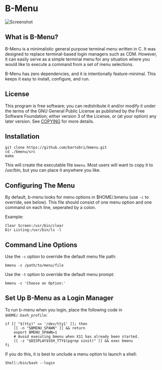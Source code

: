 B-Menu
======

![Screenshot](http://i.imgur.com/QV5Ra8V.png)

What is B-Menu?
---------------

B-Menu is a minimalistic general purpose terminal menu written in C. It was designed to replace
terminal-based login managers such as CDM. However, it can easily serve as a simple terminal menu for
any situation where you would like to execute a command from a set of menu selections.

B-Menu has zero dependencies, and it is intentionally feature-minimal. This keeps it easy to install, 
configure, and run. 

License
-------

This program is free software; you can redistribute it and/or modify it under the terms of the GNU 
General Public License as published by the Free Software Foundation; either version 3 of the License,
or (at your option) any later version.  See [COPYING](COPYING) for more details.

Installation
------------
```
git clone https://github.com/bartobri/bmenu.git
cd ./bmenu/src
make
```

This will create the executable file `bmenu`. Most users will want to copy it to /usr/bin, but you can
place it anywhere you like.

Configuring The Menu
--------------------

By default, b-menu looks for menu options in $HOME/.bmenu (use `-c` to override,  see below). This file
should consist of one menu option and one command on each line, seperated by a colon.

Example:

```
Clear Screen:/usr/bin/clear
Dir Listing:/usr/bin/ls -l
```

Command Line Options
--------------------

Use the `-c` option to override the default menu file path:
```
bmenu -c /path/to/menu/file
```

Use the `-t` option to override the default menu prompt:
```
bmenu -c 'Choose an Option:'
```

Set Up B-Menu as a Login Manager
--------------------------------

To run b-menu when you login, place the following code in `$HOME/.bash_profile`:

```
if [[ "$(tty)" == '/dev/tty1' ]]; then                                                                        
    [[ -n "$BMENU_SPAWN" ]] && return                                                                         
    export BMENU_SPAWN=1                                                                                      
    # Avoid executing bmenu when X11 has already been started.                                                
    [[ -z "$DISPLAY$SSH_TTY$(pgrep xinit)" ]] && exec bmenu                                                   
fi
```

If you do this, it is best to unclude a menu option to launch a shell:

```
Shell:/bin/bash --login
```
